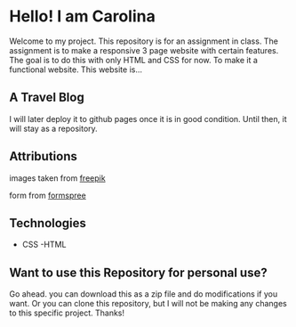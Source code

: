 # Hello! I am Carolina

Welcome to my project. This repository is for an assignment in class. The assignment is to make a responsive 3 page website with certain features.
The goal is to do this with only HTML and CSS for now. To make it a functional website. This website is...

## A Travel Blog

I will later deploy it to github pages once it is in good condition. Until then, it will stay as a repository.

## Attributions

images taken from [freepik](https://www.freepik.com)

form from [formspree](https://formspree.io)

## Technologies

- CSS
  -HTML

## Want to use this Repository for personal use?

Go ahead.
you can download this as a zip file and do modifications if you want. Or you can clone this repository, but I will not be making any changes to this specific project. Thanks!
